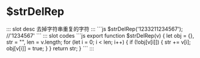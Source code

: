 # $strDelRep
<ContainerBox title="介绍">
::: slot desc
去掉字符串重复的字符
:::
</ContainerBox>

<ContainerBox title="全局">
```js
$strDelRep('1233211234567'); //'1234567'
```
<ShowCode>
::: slot codes
```js
export function $strDelRep(v) {
  let obj = {},
    str = "",
    len = v.length;
  for (let i = 0; i < len; i++) {
    if (!obj[v[i]]) {
      str += v[i];
      obj[v[i]] = true;
    }
  }
  return str;
}
```
:::
</ShowCode>
</ContainerBox>